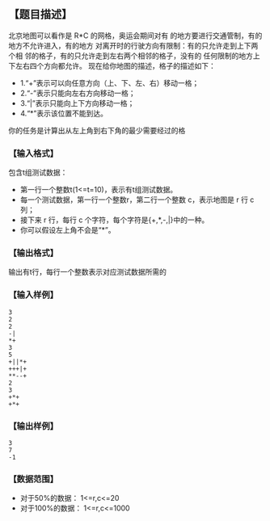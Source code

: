 ## 【题目描述】

北京地图可以看作是 R*C 的网格，奥运会期间对有
的地方要进行交通管制，有的地方不允许进入，有的地方
对离开时的行驶方向有限制：有的只允许走到上下两个相
邻的格子，有的只允许走到左右两个相邻的格子，没有的
任何限制的地方上下左右四个方向都允许。
现在给你地图的描述，格子的描述如下：

- 1.“+”表示可以向任意方向（上、下、左、右）移动一格；
- 2.“-”表示只能向左右方向移动一格；
- 3.“|”表示只能向上下方向移动一格；
- 4.“*”表示该位置不能到达。

你的任务是计算出从左上角到右下角的最少需要经过的格

### 【输入格式】

包含t组测试数据：

- 第一行一个整数t(1<=t=10)，表示有t组测试数据。
- 每一个测试数据，第一行一个整数r，第二行一个整数 c，表示地图是 r 行 c 列；
- 接下来 r 行，每行 c 个字符，每个字符是{+,*,-,|}中的一种。
- 你可以假设左上角不会是“*”。

### 【输出格式】

输出有t行，每行一个整数表示对应测试数据所需的

### 【输入样例】

```plaintext
3
2
2
-|
*+
3
5
+||*+
+++|+
**--+
2
3
+*+
+*+
```

### 【输出样例】
```plaintext
3
7
-1
```
### 【数据范围】
- 对于50%的数据： 1<=r,c<=20
- 对于100%的数据： 1<=r,c<=1000
